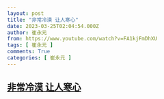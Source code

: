 ```yaml
---
layout: post
title: "非常冷漠 让人寒心"
date: 2023-03-25T02:04:54.000Z
author: 崔永元
from: https://www.youtube.com/watch?v=FA1kjFmDhXU
tags: [ 崔永元 ]
comments: True
categories: [ 崔永元 ]
---
```

<!--1679709894000-->
[非常冷漠 让人寒心](https://www.youtube.com/watch?v=FA1kjFmDhXU)
------

<div>

</div>
